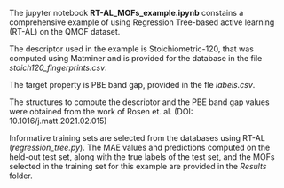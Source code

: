 The jupyter notebook **RT-AL_MOFs_example.ipynb** constains a comprehensive example of using Regression Tree-based active learning (RT-AL) on the QMOF dataset. 

The descriptor used in the example is Stoichiometric-120, that was computed using Matminer and is provided for the database in the file *stoich120_fingerprints.csv*. 

The target property is PBE band gap, provided in the fle *labels.csv*. 

The structures to compute the descriptor and the PBE band gap values were obtained from the work of Rosen et. al. (DOI: 10.1016/j.matt.2021.02.015)

Informative training sets are selected from the databases using RT-AL (*regression_tree.py*). The MAE values and predictions computed on the held-out test set, along with the true labels of the test set, and the MOFs selected in the training set for this example are provided in the *Results* folder.
